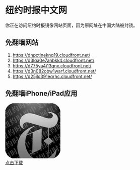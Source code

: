 <h1>纽约时报中文网</h1>
<p>你正在访问纽约时报镜像网站页面，因为原网址在中国大陆被封锁。</p>
<h2>免翻墙网站</h2>
<ol>
<li><a href="https://dhpctineknq19.cloudfront.net/" target="1">https://dhpctineknq19.cloudfront.net/</a></li>
<li><a href="https://d3lqa0e7ahbkk4.cloudfront.net/" target="2">https://d3lqa0e7ahbkk4.cloudfront.net/</a></li>
<li><a href="https://d775ya4i13qnx.cloudfront.net/" target="3">https://d775ya4i13qnx.cloudfront.net/</a></li>
<li><a href="https://d3n082obw1warf.cloudfront.net/" target="4">https://d3n082obw1warf.cloudfront.net/</a></li>
<li><a href="https://d25jlc391eqrhc.cloudfront.net/" target="5">https://d25jlc391eqrhc.cloudfront.net/</a></li>
</ol>
<h2>免翻墙iPhone/iPad应用</h2>
<p>
	<a href="https://itunes.apple.com/cn/app/niu-yue-shi-bao-zhong-wen-wang/id807498298?mt=8">
		<img src="icon175x175.jpeg" />
		<br/>点击下载
	</a>
</p>